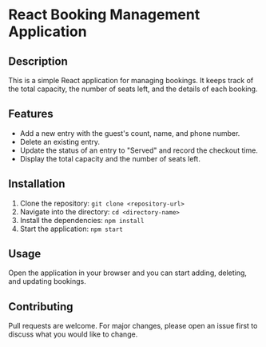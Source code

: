# React Booking Management Application

## Description
This is a simple React application for managing bookings. It keeps track of the total capacity, the number of seats left, and the details of each booking.

## Features
- Add a new entry with the guest's count, name, and phone number.
- Delete an existing entry.
- Update the status of an entry to "Served" and record the checkout time.
- Display the total capacity and the number of seats left.

## Installation
1. Clone the repository: `git clone <repository-url>`
2. Navigate into the directory: `cd <directory-name>`
3. Install the dependencies: `npm install`
4. Start the application: `npm start`

## Usage
Open the application in your browser and you can start adding, deleting, and updating bookings.

## Contributing
Pull requests are welcome. For major changes, please open an issue first to discuss what you would like to change.

